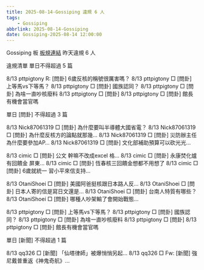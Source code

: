 ```yaml
---
title: 2025-08-14-Gossiping 違規 6 人
tags:
    - Gossiping
abbrlink: 2025-08-14-Gossiping
date: Gossiping-2025-08-14 12:00:00
---
```

Gossiping 板 [板規連結](https://www.ptt.cc/bbs/Gossiping/M.1637425085.A.07D.html)
昨天違規 6 人
<!-- more -->

違規清單
單日不得超過 5 篇

8/13 pttpigtony R: [問卦] 6歲反核的稱號很厲害嗎？
8/13 pttpigtony □ [問卦] 上等馬vs下等馬？
8/13 pttpigtony □ [問卦] 國族認同？
8/13 pttpigtony □ [問卦] 為啥一直吵核廢料
8/13 pttpigtony □ [問卦]
8/13 pttpigtony □ [問卦] 館長有機會當官嗎

單日 [問卦] 不得超過 3 篇

8/13 Nick87061319 □ [問卦] 為什麼要叫半導體大國省電？
8/13 Nick87061319 □ [問卦] 為什麼反核方的論點就那幾…
8/13 Nick87061319 □ [問卦] 災防辦主任為什麼要參加AP…
8/13 Nick87061319 □ [問卦] 文化部補助預算可以砍光光…

8/13 cimic □ [問卦] 公文 幹嘛不改成excel 格…
8/13 cimic □ [問卦] 永康焚化爐有回饋金 屏東…
8/13 cimic □ [問卦] 恆春核三回饋金想都不用想了
8/13 cimic □ [問卦] 6歲就統一 習小平來信支持…

8/13 OtaniShoei □ [問卦] 美國阿爸挺核跟日本路人反…
8/13 OtaniShoei □ [問卦] 日本人寄的信是寫日文還是…
8/13 OtaniShoei □ [問卦] 台南人特質有哪些？
8/13 OtaniShoei □ [問卦] 哪種人吵架輸了會開始戰態…

8/13 pttpigtony □ [問卦] 上等馬vs下等馬？
8/13 pttpigtony □ [問卦] 國族認同？
8/13 pttpigtony □ [問卦] 為啥一直吵核廢料
8/13 pttpigtony □ [問卦]
8/13 pttpigtony □ [問卦] 館長有機會當官嗎

單日 [新聞] 不得超過 1 篇

8/13 qq326 □ [新聞] 「仙塔律師」被爆悄悄另起…
8/13 qq326 □ Fw: [新聞] 強尼戴普重返《神鬼奇航》…